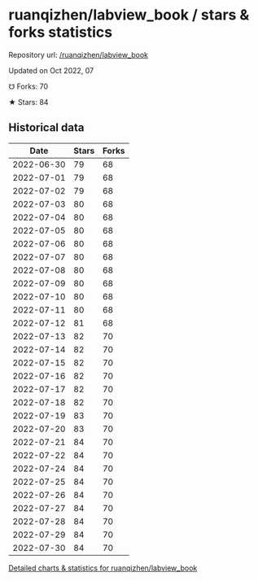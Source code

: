 # ruanqizhen/labview_book / stars & forks statistics

Repository url: [/ruanqizhen/labview_book](https://github.com/ruanqizhen/labview_book)

Updated on Oct 2022, 07

☋ Forks: 70

★ Stars: 84

## Historical data
| Date | Stars | Forks |
|------|-------|-------|
| 2022-06-30 | 79 | 68 | 
| 2022-07-01 | 79 | 68 | 
| 2022-07-02 | 79 | 68 | 
| 2022-07-03 | 80 | 68 | 
| 2022-07-04 | 80 | 68 | 
| 2022-07-05 | 80 | 68 | 
| 2022-07-06 | 80 | 68 | 
| 2022-07-07 | 80 | 68 | 
| 2022-07-08 | 80 | 68 | 
| 2022-07-09 | 80 | 68 | 
| 2022-07-10 | 80 | 68 | 
| 2022-07-11 | 80 | 68 | 
| 2022-07-12 | 81 | 68 | 
| 2022-07-13 | 82 | 70 | 
| 2022-07-14 | 82 | 70 | 
| 2022-07-15 | 82 | 70 | 
| 2022-07-16 | 82 | 70 | 
| 2022-07-17 | 82 | 70 | 
| 2022-07-18 | 82 | 70 | 
| 2022-07-19 | 83 | 70 | 
| 2022-07-20 | 83 | 70 | 
| 2022-07-21 | 84 | 70 | 
| 2022-07-22 | 84 | 70 | 
| 2022-07-24 | 84 | 70 | 
| 2022-07-25 | 84 | 70 | 
| 2022-07-26 | 84 | 70 | 
| 2022-07-27 | 84 | 70 | 
| 2022-07-28 | 84 | 70 | 
| 2022-07-29 | 84 | 70 | 
| 2022-07-30 | 84 | 70 | 


[Detailed charts & statistics for ruanqizhen/labview_book](https://reviewgithub.com/rep/ruanqizhen/labview_book)
